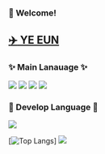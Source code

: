 ### :wave: Welcome!

## <a href="https://codingbread.tistory.com/"> :airplane: YE EUN </a>

### ✨ Main Lanauage ✨
<img src="https://img.shields.io/badge/swift-%23FA7343.svg?&style=for-the-badge&logo=swift&logoColor=white" /> <img src="https://img.shields.io/badge/ios-%23000000.svg?&style=for-the-badge&logo=ios&logoColor=white" /> <img src="https://img.shields.io/badge/java-%23007396.svg?&style=for-the-badge&logo=java&logoColor=white" /> <img src="https://img.shields.io/badge/android-%233DDC84.svg?&style=for-the-badge&logo=android&logoColor=black" />

### 💬 Develop Language 💬
<img src="https://img.shields.io/badge/node.js-%23339933.svg?&style=for-the-badge&logo=node.js&logoColor=white" />

[![Top Langs](https://github-readme-stats.vercel.app/api/top-langs/?username=kimyenida&layout=compact)]  <a href="mailto:https://www.linkedin.com/in/yeeun-kim-03163329a?utm_source=share&utm_campaign=share_via&utm_content=profile&utm_medium=ios_app" target="_blank">
<img src="https://img.shields.io/badge/linkedin-EA4335.svg?style=flat-square&logo=linkedin&logoColor=white"/>
</a>
<!--
**kimyenida/kimyenida** is a ✨ _special_ ✨ repository because its `README.md` (this file) appears on your GitHub profile.

Here are some ideas to get you started:

- 🔭 I’m currently working on ...
- 🌱 I’m currently learning ...
- 👯 I’m looking to collaborate on ...
- 🤔 I’m looking for help with ...
- 💬 Ask me about ...
- 📫 How to reach me: ...
- 😄 Pronouns: ...
- ⚡ Fun fact: ...
-->
